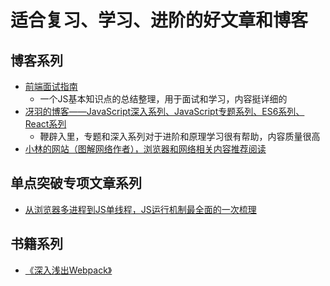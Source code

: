 # 适合复习、学习、进阶的好文章和博客

## 博客系列

- [前端面试指南](https://mitianyi.gitbook.io/frontend-interview-guide/)
  - 一个JS基本知识点的总结整理，用于面试和学习，内容挺详细的
- [冴羽的博客——JavaScript深入系列、JavaScript专题系列、ES6系列、React系列](https://github.com/mqyqingfeng/Blog)
  - 鞭辟入里，专题和深入系列对于进阶和原理学习很有帮助，内容质量很高
- [小林的网站（图解网络作者），浏览器和网络相关内容推荐阅读](https://study.10086.fund:23350/)

## 单点突破专项文章系列

- [从浏览器多进程到JS单线程，JS运行机制最全面的一次梳理](https://segmentfault.com/a/1190000012925872)

## 书籍系列

- [《深入浅出Webpack》](https://webpack.wuhaolin.cn/)
